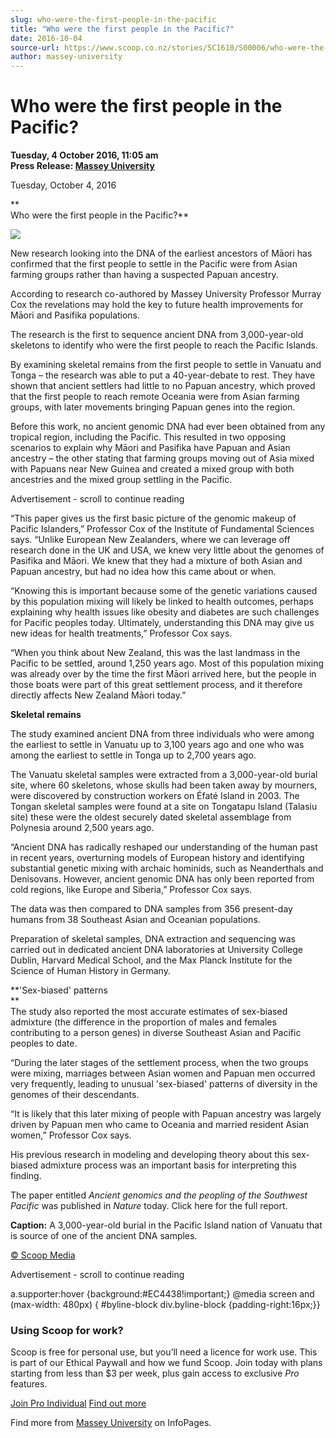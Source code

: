 ```yaml
---
slug: who-were-the-first-people-in-the-pacific
title: "Who were the first people in the Pacific?"
date: 2016-10-04
source-url: https://www.scoop.co.nz/stories/SC1610/S00006/who-were-the-first-people-in-the-pacific.htm
author: massey-university
---
```

Who were the first people in the Pacific?
=========================================

**Tuesday, 4 October 2016, 11:05 am**  
**Press Release: [Massey University](https://info.scoop.co.nz/Massey_University)**

Tuesday, October 4, 2016

**  
Who were the first people in the Pacific?**

![](http://img.scoop.co.nz/stories/images/1610/18ab7ce7c62c0201c9ab.jpeg)

  
New research looking into the DNA of the earliest ancestors of Māori has confirmed that the first people to settle in the Pacific were from Asian farming groups rather than having a suspected Papuan ancestry.

According to research co-authored by Massey University Professor Murray Cox the revelations may hold the key to future health improvements for Māori and Pasifika populations.

The research is the first to sequence ancient DNA from 3,000-year-old skeletons to identify who were the first people to reach the Pacific Islands.

By examining skeletal remains from the first people to settle in Vanuatu and Tonga – the research was able to put a 40-year-debate to rest. They have shown that ancient settlers had little to no Papuan ancestry, which proved that the first people to reach remote Oceania were from Asian farming groups, with later movements bringing Papuan genes into the region.

Before this work, no ancient genomic DNA had ever been obtained from any tropical region, including the Pacific. This resulted in two opposing scenarios to explain why Māori and Pasifika have Papuan and Asian ancestry – the other stating that farming groups moving out of Asia mixed with Papuans near New Guinea and created a mixed group with both ancestries and the mixed group settling in the Pacific.

Advertisement - scroll to continue reading





“This paper gives us the first basic picture of the genomic makeup of Pacific Islanders,” Professor Cox of the Institute of Fundamental Sciences says. “Unlike European New Zealanders, where we can leverage off research done in the UK and USA, we knew very little about the genomes of Pasifika and Māori. We knew that they had a mixture of both Asian and Papuan ancestry, but had no idea how this came about or when.

“Knowing this is important because some of the genetic variations caused by this population mixing will likely be linked to health outcomes, perhaps explaining why health issues like obesity and diabetes are such challenges for Pacific peoples today. Ultimately, understanding this DNA may give us new ideas for health treatments,” Professor Cox says.

“When you think about New Zealand, this was the last landmass in the Pacific to be settled, around 1,250 years ago. Most of this population mixing was already over by the time the first Māori arrived here, but the people in those boats were part of this great settlement process, and it therefore directly affects New Zealand Māori today.”

**Skeletal remains**

The study examined ancient DNA from three individuals who were among the earliest to settle in Vanuatu up to 3,100 years ago and one who was among the earliest to settle in Tonga up to 2,700 years ago.

The Vanuatu skeletal samples were extracted from a 3,000-year-old burial site, where 60 skeletons, whose skulls had been taken away by mourners, were discovered by construction workers on Éfaté Island in 2003. The Tongan skeletal samples were found at a site on Tongatapu Island (Talasiu site) these were the oldest securely dated skeletal assemblage from Polynesia around 2,500 years ago.

“Ancient DNA has radically reshaped our understanding of the human past in recent years, overturning models of European history and identifying substantial genetic mixing with archaic hominids, such as Neanderthals and Denisovans. However, ancient genomic DNA has only been reported from cold regions, like Europe and Siberia,” Professor Cox says.

The data was then compared to DNA samples from 356 present-day humans from 38 Southeast Asian and Oceanian populations.

Preparation of skeletal samples, DNA extraction and sequencing was carried out in dedicated ancient DNA laboratories at University College Dublin, Harvard Medical School, and the Max Planck Institute for the Science of Human History in Germany.

**'Sex-biased' patterns  
**  
The study also reported the most accurate estimates of sex-biased admixture (the difference in the proportion of males and females contributing to a person genes) in diverse Southeast Asian and Pacific peoples to date.

“During the later stages of the settlement process, when the two groups were mixing, marriages between Asian women and Papuan men occurred very frequently, leading to unusual 'sex-biased' patterns of diversity in the genomes of their descendants.

“It is likely that this later mixing of people with Papuan ancestry was largely driven by Papuan men who came to Oceania and married resident Asian women,” Professor Cox says.

His previous research in modeling and developing theory about this sex-biased admixture process was an important basis for interpreting this finding.

The paper entitled _Ancient genomics and the peopling of the Southwest Pacific_ was published in _Nature_ today. Click here for the full report.

**Caption:** A 3,000-year-old burial in the Pacific Island nation of Vanuatu that is source of one of the ancient DNA samples.

  

[© Scoop Media](http://www.scoop.co.nz/about/terms.html)  

Advertisement - scroll to continue reading



a.supporter:hover {background:#EC4438!important;} @media screen and (max-width: 480px) { #byline-block div.byline-block {padding-right:16px;}}

### Using Scoop for work?

Scoop is free for personal use, but you’ll need a licence for work use. This is part of our Ethical Paywall and how we fund Scoop. Join today with plans starting from less than $3 per week, plus gain access to exclusive _Pro_ features.  
  
[Join Pro Individual](https://pro.scoop.co.nz/Individual/?from=ProIn24) [Find out more](https://pro.scoop.co.nz/using-scoop-for-work/?from=ProIn24)

Find more from [Massey University](https://info.scoop.co.nz/Massey_University) on InfoPages.